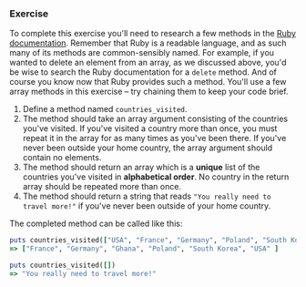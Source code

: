 ### Exercise

To complete this exercise you'll need to research a few methods in the [Ruby documentation]((http://ruby-doc.org/core-2.2.0/Array.html)). Remember that Ruby is a readable language, and as such many of its methods are common-sensibly named. For example, if you wanted to delete an element from an array, as we discussed above, you'd be wise to search the Ruby documentation for a `delete` method. And of course you know now that Ruby provides such a method. You'll use a few array methods in this exercise – try chaining them to keep your code brief.

1. Define a method named `countries_visited`.
2. The method should take an array argument consisting of the countries you've visited. If you've visited a country more than once, you must repeat it in the array for as many times as you've been there. If you've never been outside your home country, the array argument should contain no elements.
3. The method should return an array which is a **unique** list of the countries you've visited in **alphabetical order**. No country in the return array should be repeated more than once.
4. The method should return a string that reads `"You really need to travel more!"` if you've never been outside of your home country.

The completed method can be called like this:

```ruby
puts countries_visited(["USA", "France", "Germany", "Poland", "South Korea", "Ghana", "Germany", "South Korea"])
=> ["France", "Germany", "Ghana", "Poland", "South Korea", "USA" ]

puts countries_visited([])
=> "You really need to travel more!"
```
